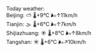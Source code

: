 Today weather:  
Beijing: ⛅️  🌡️+9°C 🌬️↑11km/h  
Tianjin: 🌫  🌡️+6°C 🌬️↑7km/h  
Shijiazhuang: ☀️   🌡️+8°C 🌬️↑8km/h  
Tangshan: ☀️   🌡️+6°C 🌬️↗10km/h  

